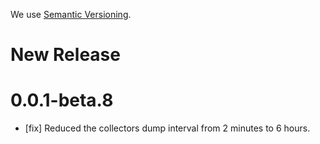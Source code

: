 We use [Semantic Versioning](https://semver.org/).

# New Release

# 0.0.1-beta.8

* [fix] Reduced the collectors dump interval from 2 minutes to 6 hours. 